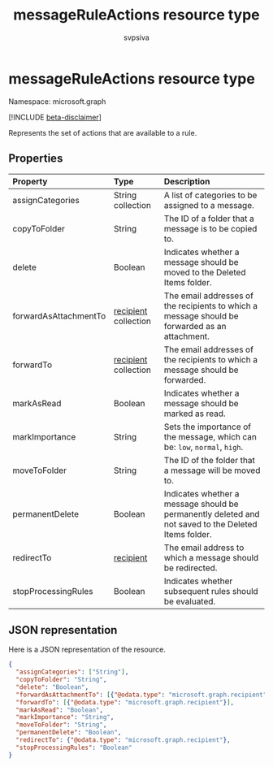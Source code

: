 ﻿---
title: "messageRuleActions resource type"
description: "Represents the set of actions that are available to a rule."
author: "svpsiva"
localization_priority: Normal
ms.prod: "outlook"
doc_type: resourcePageType
---

# messageRuleActions resource type

Namespace: microsoft.graph

[!INCLUDE [beta-disclaimer](../../includes/beta-disclaimer.md)]

Represents the set of actions that are available to a rule.

## Properties

| Property              | Type                                 | Description                                                                                          |
| :-------------------- | :----------------------------------- | :--------------------------------------------------------------------------------------------------- |
| assignCategories      | String collection                    | A list of categories to be assigned to a message.                                                    |
| copyToFolder          | String                               | The ID of a folder that a message is to be copied to.                                                |
| delete                | Boolean                              | Indicates whether a message should be moved to the Deleted Items folder.                             |
| forwardAsAttachmentTo | [recipient](recipient.md) collection | The email addresses of the recipients to which a message should be forwarded as an attachment.       |
| forwardTo             | [recipient](recipient.md) collection | The email addresses of the recipients to which a message should be forwarded.                        |
| markAsRead            | Boolean                              | Indicates whether a message should be marked as read.                                                |
| markImportance        | String                               | Sets the importance of the message, which can be: `low`, `normal`, `high`.                           |
| moveToFolder          | String                               | The ID of the folder that a message will be moved to.                                                |
| permanentDelete       | Boolean                              | Indicates whether a message should be permanently deleted and not saved to the Deleted Items folder. |
| redirectTo            | [recipient](recipient.md)            | The email address to which a message should be redirected.                                           |
| stopProcessingRules   | Boolean                              | Indicates whether subsequent rules should be evaluated.                                              |

## JSON representation

Here is a JSON representation of the resource.

<!-- {
  "blockType": "resource",
  "optionalProperties": [
   ],
  "@odata.type": "microsoft.graph.messageRuleActions"
}-->

```json
{
  "assignCategories": ["String"],
  "copyToFolder": "String",
  "delete": "Boolean",
  "forwardAsAttachmentTo": [{"@odata.type": "microsoft.graph.recipient"}],
  "forwardTo": [{"@odata.type": "microsoft.graph.recipient"}],
  "markAsRead": "Boolean",
  "markImportance": "String",
  "moveToFolder": "String",
  "permanentDelete": "Boolean",
  "redirectTo": {"@odata.type": "microsoft.graph.recipient"},
  "stopProcessingRules": "Boolean"
}

```

<!-- uuid: 8fcb5dbc-d5aa-4681-8e31-b001d5168d79
2015-10-25 14:57:30 UTC -->

<!--
{
  "type": "#page.annotation",
  "description": "messageRuleActions resource",
  "keywords": "",
  "section": "documentation",
  "tocPath": "",
  "suppressions": []
}
-->
